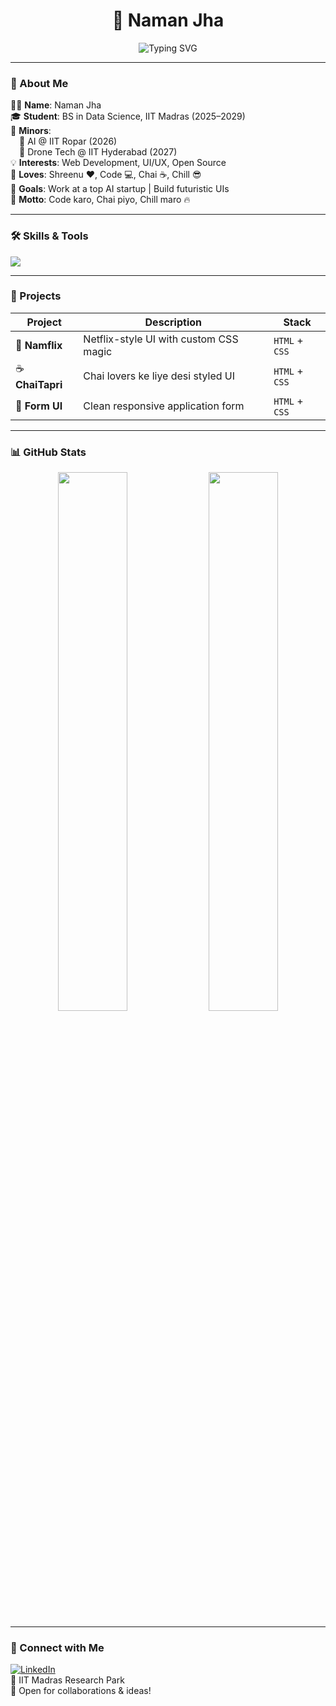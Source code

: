 <h1 align="center">🚀 Naman Jha</h1>
<p align="center">
  <img src="https://readme-typing-svg.demolab.com/?lines=Aspiring+Data+Scientist;Web+Dev+Learner;AI+Minor+%7C+IIT+Ropar;BS+DS+%7C+IIT+Madras&center=true&width=450&height=45&color=00F7FF&pause=1000&size=24" alt="Typing SVG" />
</p>

---

### 💫 About Me

👨‍💻 **Name**: Naman Jha  
🎓 **Student**: BS in Data Science, IIT Madras (2025–2029)  
🧠 **Minors**:  
 📌 AI @ IIT Ropar (2026)  
 📌 Drone Tech @ IIT Hyderabad (2027)  
💡 **Interests**: Web Development, UI/UX, Open Source  
💖 **Loves**: Shreenu ❤️, Code 💻, Chai ☕, Chill 😎  
🚀 **Goals**: Work at a top AI startup | Build futuristic UIs  
🧠 **Motto**: Code karo, Chai piyo, Chill maro 🔥

---

### 🛠️ Skills & Tools
<p>
  <img src="https://skillicons.dev/icons?i=html,css,js,ts,python,react,tailwind,bootstrap,git,vscode,replit" />
</p>

---

### 🧩 Projects

| Project | Description | Stack |
|--------|-------------|-------|
| 🍿 **Namflix** | Netflix-style UI with custom CSS magic | `HTML` + `CSS` |
| ☕ **ChaiTapri** | Chai lovers ke liye desi styled UI | `HTML` + `CSS` |
| 📝 **Form UI** | Clean responsive application form | `HTML` + `CSS` |

---

### 📊 GitHub Stats
<p align="center">
  <img src="https://github-readme-stats.vercel.app/api?username=Naman-iitm&show_icons=true&theme=tokyonight" width="47%" />
  <img src="https://github-readme-stats.vercel.app/api/top-langs/?username=Naman-iitm&layout=compact&theme=tokyonight" width="47%" />
</p>

---

### 🔗 Connect with Me

[![LinkedIn](https://img.shields.io/badge/LinkedIn-blue?style=for-the-badge&logo=linkedin)](https://www.linkedin.com/in/naman-iitm)  
📍 IIT Madras Research Park  
🧠 Open for collaborations & ideas!
